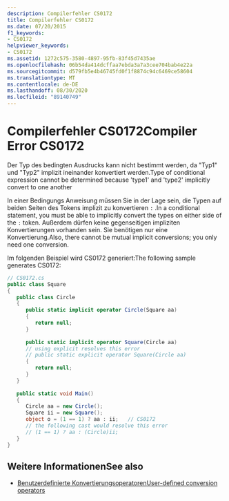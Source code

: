 ```yaml
---
description: Compilerfehler CS0172
title: Compilerfehler CS0172
ms.date: 07/20/2015
f1_keywords:
- CS0172
helpviewer_keywords:
- CS0172
ms.assetid: 1272c575-3580-4897-95fb-83f45d7435ae
ms.openlocfilehash: 06b54da414dcffaa7ebda3a7a3cee704bab4e22a
ms.sourcegitcommit: d579fb5e4b46745fd0f1f8874c94c6469ce58604
ms.translationtype: MT
ms.contentlocale: de-DE
ms.lasthandoff: 08/30/2020
ms.locfileid: "89140749"
---
```

# <a name="compiler-error-cs0172"></a><span data-ttu-id="06620-103">Compilerfehler CS0172</span><span class="sxs-lookup"><span data-stu-id="06620-103">Compiler Error CS0172</span></span>
<span data-ttu-id="06620-104">Der Typ des bedingten Ausdrucks kann nicht bestimmt werden, da "Typ1" und "Typ2" implizit ineinander konvertiert werden.</span><span class="sxs-lookup"><span data-stu-id="06620-104">Type of conditional expression cannot be determined because 'type1' and 'type2' implicitly convert to one another</span></span>  
  
<span data-ttu-id="06620-105">In einer Bedingungs Anweisung müssen Sie in der Lage sein, die Typen auf beiden Seiten des Tokens implizit zu konvertieren `:` .</span><span class="sxs-lookup"><span data-stu-id="06620-105">In a conditional statement, you must be able to implicitly convert the types on either side of the `:` token.</span></span> <span data-ttu-id="06620-106">Außerdem dürfen keine gegenseitigen impliziten Konvertierungen vorhanden sein. Sie benötigen nur eine Konvertierung.</span><span class="sxs-lookup"><span data-stu-id="06620-106">Also, there cannot be mutual implicit conversions; you only need one conversion.</span></span>
  
<span data-ttu-id="06620-107">Im folgenden Beispiel wird CS0172 generiert:</span><span class="sxs-lookup"><span data-stu-id="06620-107">The following sample generates CS0172:</span></span>
  
```csharp  
// CS0172.cs  
public class Square  
{  
   public class Circle  
   {  
      public static implicit operator Circle(Square aa)  
      {  
         return null;  
      }  
  
      public static implicit operator Square(Circle aa)  
      // using explicit resolves this error  
      // public static explicit operator Square(Circle aa)  
      {  
         return null;  
      }  
   }  
  
   public static void Main()  
   {  
      Circle aa = new Circle();  
      Square ii = new Square();  
      object o = (1 == 1) ? aa : ii;   // CS0172  
      // the following cast would resolve this error  
      // (1 == 1) ? aa : (Circle)ii;  
   }  
}  
```

## <a name="see-also"></a><span data-ttu-id="06620-108">Weitere Informationen</span><span class="sxs-lookup"><span data-stu-id="06620-108">See also</span></span>

- [<span data-ttu-id="06620-109">Benutzerdefinierte Konvertierungsoperatoren</span><span class="sxs-lookup"><span data-stu-id="06620-109">User-defined conversion operators</span></span>](../language-reference/operators/user-defined-conversion-operators.md)
